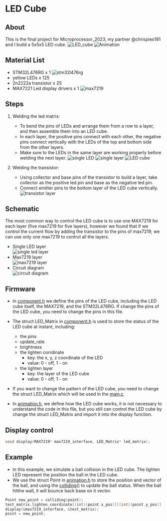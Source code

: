 # LED Cube

## About

This is the final project for Microprocessor_2023, my partner @chrispies181 and I build a 5x5x5 LED cube.
![LED_cube](/asset/image4.jpg)
![Animation](/asset/LED_cube_collide_compressed.gif)

## Material List

- STM32L476RG x 1
![stm32l476rg](/asset/image6.jpg)
- yellow LEDs x 125
- 2n2222a transistor x 25
- MAX7221 Led display drivers x 1
![max7219](/asset/image3.jpg)

## Steps

1. Welding the led matrix:
    - To bend the pins of LEDs and arrange them from a row to a layer, and then assemble them into an LED cube.
    - In each layer, the positive pins connect with each other, the negative pins connect vertically with the LEDs of the top and bottom side from the other layers.
    - Make sure to the LEDs in the same layer are working properly before welding the next layer.
    ![single LED](/asset/image7.png)
    ![single layer](/asset/image8.png)
    ![LED cube](/asset/image9.png)

1. Welding the transistor:
    - Using collector and base pins of the transistor to build a layer, take collector as the positive led pin and base as the negative led pin.
    - Connect emitter pins to the bottom layer of the LED cube vertically.
    ![transistor layer](/asset/image5.jpg)

## Schematic

The most common way to control the LED cube is to use one MAX7219 for each layer (five max7219 for five layers), however we found that if we control the current flow by adding the transistor to the pins of max7219, we can use only one max7219 to control all the layers.

- Single LED layer  
![single led layer](/asset/image13.png)
- Max7219 layer  
![max7219 layer](/asset/image12.png)
- Circuit diagram  
![circuit diagram](/asset/image14.png)

## Firmware

- In [component.h](/include/component.h) we define the pins of the LED cube, including the LED cube itself, the MAX7219, and the STM32L476RG. If change the pins of the LED cube, you need to change the pins in this file.

- The struct LED_Matrix in [component.h](/include/component.h) is used to store the status of the LED cube at instant, including:
    - the pins
    - update_rate
    - brightness
    - the lighten corrdinate
        - key: the x, y, z coordinate of the LED
        - value: 0 - off, 1 - on
    - the lighten layer
        - key: the layer of the LED cube
        - value: 0 - off, 1 - on
- If you want to change the pattern of the LED cube, you need to change the struct LED_Matrix which will be used in the [main.c](/src/main.c).

- In [animation.h](/include/animation.h), we define how the LED cube works, it is not necessary to understand the code in this file, but you still can control the LED cube by change the struct LED_Matrix and import it into the display function.

## Display control

```c
void display(MAX7219* max7219_interface, LED_Matrix* led_matrix);
```

## Example

- In this example, we simulate a ball collision in the LED cube. The lighten LED represent the position the ball in the LED cube.
- We use the struct Point in [animation.h](/include/animation.h) to store the position and vector of the ball, and using the [colliding()](/src/animation.c) to update the ball status. When the ball hitthe wall, it will bounce back base on it vector.

```c
Point new_point = colliding(point);
test_matrix.lighten_coordinate[(int)(point.x_pos)][(int)(point.y_pos)][(int)(point.z_pos)] = 1;
display(&max7219_interface, &test_matrix);
point = new_point;
```
